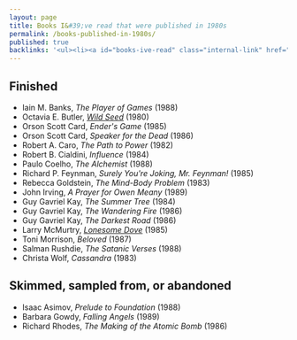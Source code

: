 ```yaml
---
layout: page
title: Books I&#39;ve read that were published in 1980s
permalink: /books-published-in-1980s/
published: true
backlinks: '<ul><li><a id="books-ive-read" class="internal-link" href="/books-ive-read/">Books I&#39;ve read</a></li></ul>'
---
```




## Finished 
* Iain M. Banks, _The Player of Games_ (1988) 
* Octavia E. Butler, _<a id="butler-wild-seed" class="internal-link" href="/butler-wild-seed/">Wild Seed</a>_ (1980) 
* Orson Scott Card, _Ender's Game_ (1985) 
* Orson Scott Card, _Speaker for the Dead_ (1986) 
* Robert A. Caro, _The Path to Power_ (1982) 
* Robert B. Cialdini, _Influence_ (1984) 
* Paulo Coelho, _The Alchemist_ (1988) 
* Richard P. Feynman, _Surely You're Joking, Mr. Feynman!_ (1985) 
* Rebecca Goldstein, _The Mind-Body Problem_ (1983) 
* John Irving, _A Prayer for Owen Meany_ (1989) 
* Guy Gavriel Kay, _The Summer Tree_ (1984) 
* Guy Gavriel Kay, _The Wandering Fire_ (1986) 
* Guy Gavriel Kay, _The Darkest Road_ (1986) 
* Larry McMurtry, _<a id="mcmurtry-lonesome-dove" class="internal-link" href="/mcmurtry-lonesome-dove/">Lonesome Dove</a>_ (1985) 
* Toni Morrison, _Beloved_ (1987) 
* Salman Rushdie, _The Satanic Verses_ (1988) 
* Christa Wolf, _Cassandra_ (1983) 


## Skimmed, sampled from, or abandoned 
* Isaac Asimov, _Prelude to Foundation_ (1988) 
* Barbara Gowdy, _Falling Angels_ (1989) 
* Richard Rhodes, _The Making of the Atomic Bomb_ (1986) 
